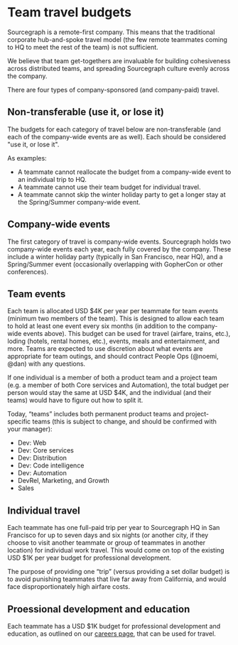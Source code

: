 # Team travel budgets

Sourcegraph is a remote-first company. This means that the traditional corporate hub-and-spoke travel model (the few remote teammates coming to HQ to meet the rest of the team) is not sufficient.

We believe that team get-togethers are invaluable for building cohesiveness across distributed teams, and spreading Sourcegraph culture evenly across the company.

There are four types of company-sponsored (and company-paid) travel.

## Non-transferable (use it, or lose it)

The budgets for each category of travel below are non-transferable (and each of the company-wide events are as well). Each should be considered "use it, or lose it".

As examples:
- A teammate cannot reallocate the budget from a company-wide event to an individual trip to HQ.
- A teammate cannot use their team budget for individual travel.
- A teammate cannot skip the winter holiday party to get a longer stay at the Spring/Summer company-wide event.

## Company-wide events

The first category of travel is company-wide events. Sourcegraph holds two company-wide events each year, each fully covered by the company. These include a winter holiday party (typically in San Francisco, near HQ), and a Spring/Summer event (occasionally overlapping with GopherCon or other conferences).

## Team events

Each team is allocated USD $4K per year per teammate for team events (minimum two members of the team). This is designed to allow each team to hold at least one event every six months (in addition to the company-wide events above). This budget can be used for travel (airfare, trains, etc.), loding (hotels, rental homes, etc.), events, meals and entertainment, and more. Teams are expected to use discretion about what events are appropriate for team outings, and should contract People Ops (@noemi, @dan) with any questions.

If one individual is a member of both a product team and a project team (e.g. a member of both Core services and Automation), the total budget per person would stay the same at USD $4K, and the individual (and their teams) would have to figure out how to split it.

Today, “teams” includes both permanent product teams and project-specific teams (this is subject to change, and should be confirmed with your manager):

- Dev: Web
- Dev: Core services
- Dev: Distribution
- Dev: Code intelligence
- Dev: Automation
- DevRel, Marketing, and Growth
- Sales

## Individual travel

Each teammate has one full-paid trip per year to Sourcegraph HQ in San Francisco for up to seven days and six nights (or another city, if they choose to visit another teammate or group of teammates in another location) for individual work travel. This would come on top of the existing USD $1K per year budget for professional development.

The purpose of providing one “trip” (versus providing a set dollar budget) is to avoid punishing teammates that live far away from California, and would face disproportionately high airfare costs.

## Proessional development and education

Each teammate has a USD $1K budget for professional development and education, as outlined on our [careers page](https://github.com/sourcegraph/careers#-professional-development), that can be used for travel.
